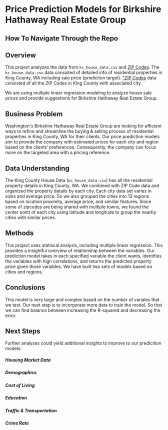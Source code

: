 # Price Prediction Models for Birkshire Hathaway Real Estate Group

## How To Navigate Through the Repo

## Overview
[1]: https://www.ciclt.net/sn/clt/capitolimpact/gw_ziplist.aspx?FIPS=53033 "ZIP Codes"

This project analyzes the data from `kc_house_data.csv` and [ZIP Codes][1]. The `kc_house_data.csv` data consisted of detailed info of residential properties in King County, WA including sale price (prediction target). ["ZIP Codes][1] data consisted of all the ZIP Codes in King County with associated city.

We are using multiple linear regression modeling to analyze house sale prices and provide suggestions for Birkshire Hathaway Real Estate Group. 

## Business Problem

Washington's Birkshire Hathaway Real Estate Group are looking for efficient ways to refine and streamline the buying & selling process of residential properties in King County, WA for their clients. Our price prediction models aim to provide the company with estimated prices for each city and region based on the clients’ preferences. Consequently, the company can focus more on the targeted area with a pricing reference.

## Data Understanding
The King County House Data (`kc_house_data.csv`) has all the residential property details in King County, WA. We combined with ZIP Code data and organized the property details by each city. Each city data set varies in sizes and average price. So we also grouped the cities into 13 regions based on location proximity, average price, and similiar features. Since some of zipcodes are being shared with multiple towns, we found the center point of each city using latitude and longitude to group the nearby cities with similar prices. 

## Methods
This project uses statiscal analysis, including multiple linear regression. This provides a insightful overview of relationship between the variables. Our prediction model takes in each specified variable the client wants, identifies the variables with high correlations, and returns the predicted property price given those variables. We have built two sets of models based on cities and regions. 

## Conclusions
This model is very large and complex based on the number of variales that we test. Our next step is to incorporate more data to train the model. So that we can find balance between increasing the R-squared and decreasing the error. 

## Next Steps

Further analyses could yield additional insights to improve to our predicition models:

##### Housing Market Data
##### Demographics
##### Cost of Living
##### Education
##### Traffic & Transportation
##### Crime Rate